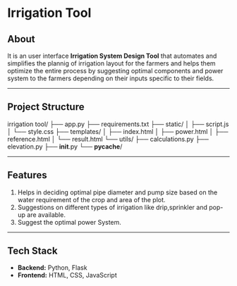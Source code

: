 # Irrigation Tool

## About

It is an user interface **Irrigation System Design Tool** that automates and simplifies the plannig of irrigation layout for the farmers and helps them optimize the entire process by suggesting optimal components and power system to the farmers depending on their inputs specific to their fields.

---

##  Project Structure

irrigation tool/
├── app.py
├── requirements.txt
├── static/
│   ├── script.js
│   └── style.css
├── templates/
│   ├── index.html
│   ├── power.html
│   ├── reference.html
│   └── result.html
└── utils/
    ├── calculations.py
    ├── elevation.py
    ├── __init__.py
    └── __pycache__/  


---

## Features
1. Helps in deciding optimal pipe diameter and pump size based on the water requirement of the crop and area of the plot.
2. Suggestions on different types of irrigation like drip,sprinkler and pop-up are available.
3. Suggest the optimal power System.
   
---

## Tech Stack
- **Backend:** Python, Flask
- **Frontend:** HTML, CSS, JavaScript


